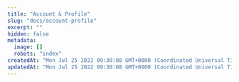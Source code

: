 ```yaml
---
title: "Account & Profile"
slug: "docs/account-profile"
excerpt: ""
hidden: false
metadata: 
  image: []
  robots: "index"
createdAt: "Mon Jul 25 2022 09:30:08 GMT+0000 (Coordinated Universal Time)"
updatedAt: "Mon Jul 25 2022 09:30:08 GMT+0000 (Coordinated Universal Time)"
---
```

